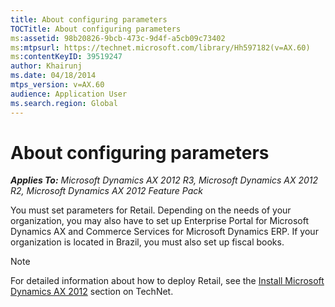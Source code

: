 ```yaml
---
title: About configuring parameters
TOCTitle: About configuring parameters
ms:assetid: 98b20826-9bcb-473c-9d4f-a5cb09c73402
ms:mtpsurl: https://technet.microsoft.com/library/Hh597182(v=AX.60)
ms:contentKeyID: 39519247
author: Khairunj
ms.date: 04/18/2014
mtps_version: v=AX.60
audience: Application User
ms.search.region: Global
---
```


# About configuring parameters 


_**Applies To:** Microsoft Dynamics AX 2012 R3, Microsoft Dynamics AX 2012 R2, Microsoft Dynamics AX 2012 Feature Pack_

You must set parameters for Retail. Depending on the needs of your organization, you may also have to set up Enterprise Portal for Microsoft Dynamics AX and Commerce Services for Microsoft Dynamics ERP. If your organization is located in Brazil, you must also set up fiscal books.


> [!NOTE]
> <P>For detailed information about how to deploy Retail, see the <A href="install-microsoft-dynamics-ax-2012.md">Install Microsoft Dynamics AX 2012</A> section on TechNet.</P>


  



